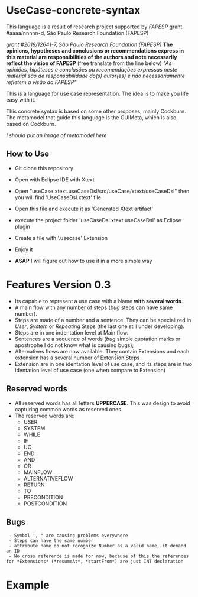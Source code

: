 # UseCase-concrete-syntax

This language is a result of research project supported by *FAPESP*
grant #aaaa/nnnnn-d, São Paulo Research Foundation (FAPESP)

*grant #2019/12641-7, São Paulo Research Foundation (FAPESP)*
**The opinions, hypotheses and conclusions or recommendations express in this material are responsibilities of the authors and note necessarily reflect the vision of FAPESP** (free translate from the line below)
*"As opiniões, hipóteses e conclusões ou recomendações expressas neste material são de responsabilidade do(s) autor(es) e não necessariamente refletem a visão da FAPESP"*


This is a language for use case representation. The idea is to make you life easy with it.

This concrete syntax is based on some other proposes, mainly Cockburn. The metamodel that guide this language is the GUIMeta, which is also based on Cockburn.

*I should put an image of metamodel here*


  ## How to Use
   - Git clone this repository
   - Open with Eclipse IDE with Xtext
   - Open "useCase.xtext.useCaseDsl/src/useCase/xtext/useCaseDsl" then you will find 'UseCaseDsl.xtext' file
   - Open this file and execute it as 'Generated Xtext artifact'
   - execute the project folder 'useCaseDsl.xtext.useCaseDsl' as Eclipse plugin
   - Create a file with '.usecase' Extension
   - Enjoy it

   - **ASAP** I will figure out how to use it in a more simple way

# Features Version 0.3

   - Its capable to represent a use case with a Name **with several words**.
   - A main flow with any number of steps (*bug* steps can have same number).
   - Steps are made of a number and a sentence. They can be specialized in *User*, *System* or *Repeating* Steps (the last one still under developing).
   - Steps are in one indentation level at Main flow.
   - Sentences are a sequence of words (*bug* simple quotation marks or apostrophe I do not know what is causing bugs);
   - Alternatives flows are now available. They contain Extensions and each extension has a several number of Extension Steps
   - Extension are in one identation level of use case, and its steps are in two identation level of use case (one when compare to Extension)

  ## Reserved words
   - All reserved words has all letters **UPPERCASE**. This was design to avoid capturing common words as reserved ones.
   - The reserved words are:
     - USER
     - SYSTEM
     - WHILE
     - IF
     - UC
     - END
     - AND
     - OR
     - MAINFLOW
     - ALTERNATIVEFLOW
     - RETURN
     - TO
     - PRECONDITION
     - POSTCONDITION






  ## Bugs
     - Symbol ', " are causing problems everywhere
     - Steps can have the same number
     - attribute name do not recognize Number as a valid name, it demand an ID
     - No cross reference is made for now, because of this the references for *Extensions* (*resumeAt*, *startFrom*) are just INT declaration
# Example
